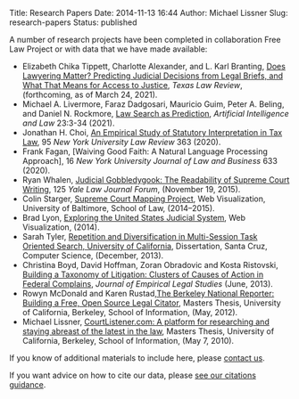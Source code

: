 Title: Research Papers
Date: 2014-11-13 16:44
Author: Michael Lissner
Slug: research-papers
Status: published

A number of research projects have been completed in collaboration Free
Law Project or with data that we have made available:

- Elizabeth Chika Tippett, Charlotte Alexander, and L. Karl Branting, [Does Lawyering Matter? Predicting Judicial Decisions from Legal Briefs, and What That Means for Access to Justice](https://ssrn.com/abstract=3811710), *Texas Law Review*, (forthcoming, as of March 24, 2021).
- Michael A. Livermore, Faraz Dadgosari, Mauricio Guim, Peter A. Beling, and Daniel N. Rockmore, [Law Search as Prediction](https://link.springer.com/article/10.1007/s10506-020-09261-5), *Artificial Intelligence and Law* 23:3-34 (2021).
- Jonathan H. Choi, [An Empirical Study of Statutory Interpretation in Tax Law](https://www.nyulawreview.org/issues/volume-95-number-2/an-empirical-study-of-statutory-interpretation-in-tax-law/), 95 *New York University Law Review* 363 (2020).
- Frank Fagan, [Waiving Good Faith: A Natural Language Processing Approach], 16 *New York University Journal of Law and Business* 633 (2020).
 - Ryan Whalen, [Judicial Gobbledygook: The Readability of Supreme Court Writing](http://www.yalelawjournal.org/forum/judicial-gobbledygook), 125 *Yale Law Journal Forum*, (November 19, 2015).
 -   Colin Starger, [Supreme Court Mapping Project](http://law.ubalt.edu/faculty/scotus-mapping/index.cfm), Web Visualization, University of Baltimore, School of Law, (2014–2015).
 - Brad Lyon, [Exploring the United States Judicial System](https://d57dd304fefca1aa423fea1b4dc59f23c06dd95e.googledrive.com/host/0B2GQktu-wcTiWm82NGt5MTZreHM/), Web Visualization, (2014).
 - Sarah Tyler, [Repetition and Diversification in Multi-Session Task Oriented Search, University of California](https://github.com/freelawproject/related-literature/raw/master/CourtListener%20Studies/Sarah%20Tyler/sarah_tyler_dissertation.pdf), Dissertation, Santa Cruz, Computer Science, (December, 2013).
 -  Christina Boyd, David Hoffman, Zoran Obradovic and Kosta Ristovski, [Building a Taxonomy of Litigation: Clusters of Causes of Action in Federal Complains]({static}/pdf/boyd-jels-taxonomy.pdf), *Journal of Empirical Legal Studies* (June, 2013).
 - Rowyn McDonald and Karen Rustad,[The Berkeley National Reporter: Building a Free, Open Source Legal Citator](https://www.ischool.berkeley.edu/files/student_projects/mcdonald_rustad_report.pdf), Masters Thesis, University of California, Berkeley, School of Information, (May, 2012).
 - Michael Lissner, [CourtListener.com: A platform for researching and staying abreast of the latest in the law](https://www.ischool.berkeley.edu/files/student_projects/Final_Report_Michael_Lissner_2010-05-07_2.pdf), Masters Thesis, University of California, Berkeley, School of Information, (May 7, 2010).

If you know of additional materials to include here, please [contact
us]({filename}/pages/contact.md).

If you want advice on how to cite our data, please [see our citations guidance][cite].

[cite]: {filename}/pages/citing-flp.md